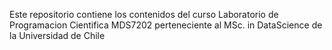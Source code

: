 Este repositorio contiene los contenidos del curso Laboratorio de Programacion Cientifica MDS7202 perteneciente al MSc. in DataScience de la Universidad de Chile